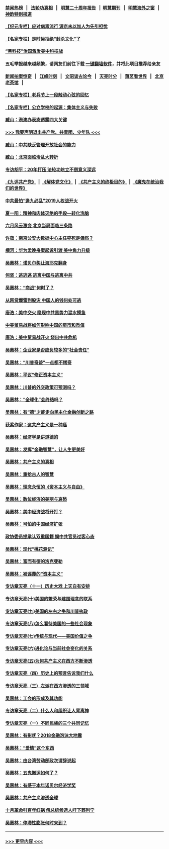 #### [禁闻热榜](热点新闻.md?=0)  &nbsp;&nbsp;|&nbsp;&nbsp; [法轮功真相](https://github.com/gfw-breaker/truth/blob/master/README.md?=0) &nbsp;&nbsp;|&nbsp;&nbsp; [明慧二十周年报告](https://github.com/gfw-breaker/mh-reports/blob/master/README.md?=0) &nbsp;&nbsp;|&nbsp;&nbsp;[明慧期刊](https://github.com/gfw-breaker/mh-qikan) &nbsp;&nbsp;|&nbsp;&nbsp; [明慧海外之窗](https://github.com/gfw-breaker/mh-news/blob/master/README.md?=0) &nbsp;&nbsp;|&nbsp;&nbsp; [神韵特别报道](https://github.com/gfw-breaker/mh-news/blob/master/shenyun.md?=0)
#### [【纪元专栏】应对病毒流行 渥京未以加人为先引担忧](../pages/nsc423/n11875714.md?t=03121202) 
#### [【名家专栏】是时候拒绝“封杀文化”了](../pages/nsc423/n11814093.md?t=03121202) 
#### [“黑科技”治国激发美中科技战](../pages/nsc423/n11638056.md?t=03121202) 
#### 五毛举报越来越频繁，请网友们前往下载 [一键翻墙软件](https://github.com/gfw-breaker/ssr-accounts)，并将此项目推荐给亲友
#### [新闻拍案惊奇](https://github.com/gfw-breaker/banned-news/blob/master/pages/link4.md) &nbsp;&nbsp;|&nbsp;&nbsp; [江峰时刻](https://github.com/gfw-breaker/banned-news/blob/master/pages/link4.md) &nbsp;&nbsp;|&nbsp;&nbsp; [文昭谈古论今](https://github.com/gfw-breaker/banned-news/blob/master/pages/link4.md) &nbsp;&nbsp;|&nbsp;&nbsp; [天亮时分](https://github.com/gfw-breaker/banned-news/blob/master/pages/link4.md) &nbsp;&nbsp;|&nbsp;&nbsp; [萧茗看世界](https://github.com/gfw-breaker/banned-news/blob/master/pages/link4.md) &nbsp;&nbsp;|&nbsp;&nbsp; [北京老茶馆](https://github.com/gfw-breaker/banned-news/blob/master/pages/link4.md) &nbsp;&nbsp;|&nbsp;&nbsp; 
#### [【名家专栏】老兵节上一段触动心弦的回忆](../pages/nsc423/n11646016.md?t=03121202) 
#### [【名家专栏】公立学校的起源：集体主义与失败](../pages/nsc423/n11601833.md?t=03121202) 
#### [臧山：港澳办表态透露四大关键](../pages/nsc423/n11421628.md?t=03121202) 
#### [>>> 我要声明退出共产党、共青团、少年队 <<<](https://github.com/begood0513/goodnews/blob/master/quit/letter.md) 
#### [臧山：中共缺乏管理开放社会的能力](../pages/nsc423/n11407457.md?t=03121202) 
#### [臧山：北京面临治乱大转折](../pages/nsc423/n11406895.md?t=03121202) 
#### [专访胡平：20年打压 法轮功屹立不倒意义深远](../pages/nsc423/n11398800.md?t=03121202) 
#### [《九评共产党》](https://github.com/begood0513/9ping.md/blob/master/README.md) &nbsp;|&nbsp; [《解体党文化》](../../../../jtdwh.md/blob/master/README.md)  &nbsp;|&nbsp; [《共产主义的终极目的》](../../../../gczydzjmd.md/blob/master/README.md) &nbsp;|&nbsp; [《魔鬼在统治我们的世界》](../../../../mgztzwmdsj.md/blob/master/README.md) 
#### [中共最怕“逢九必乱”2019人权战开火](../pages/nsc423/n11385248.md?t=03121202) 
#### [夏一阳：精神和肉体灭绝的手段—转化洗脑](../pages/nsc423/n11368250.md?t=03121202) 
#### [六月风云激变 北京当局面临三条路](../pages/nsc423/n11313668.md?t=03121202) 
#### [许茹：南京公安大数据中心主任猝死是偶然？](../pages/nsc423/n11064744.md?t=03121202) 
#### [横河：华为孟晚舟案起诉引渡 美中角力升级](../pages/nsc423/n11027230.md?t=03121202) 
#### [吴惠林：诺贝尔奖让海耶克翻身](../pages/nsc423/n10890049.md?t=03121202) 
#### [何坚：逃逃逃 逃离中国与逃离中共](../pages/nsc423/n10592891.md?t=03121202) 
#### [吴惠林：“商战”何时了？](../pages/nsc423/n10573558.md?t=03121202) 
#### [从网贷爆雷到股灾 中国人的钱何处可逃](../pages/nsc423/n10572800.md?t=03121202) 
#### [唐浩：美中交火 隐现中共黑势力混水摸鱼](../pages/nsc423/n10544040.md?t=03121202) 
#### [中美贸易战将如何影响中国的房市和币值](../pages/nsc423/n10543697.md?t=03121202) 
#### [唐浩：美中贸易战开火 烧出中共危机](../pages/nsc423/n10540126.md?t=03121202) 
#### [吴惠林：企业家是否应负较多的“社会责任”](../pages/nsc423/n10535022.md?t=03121202) 
#### [吴惠林：“川普奇迹”一点都不稀奇](../pages/nsc423/n10512808.md?t=03121202) 
#### [吴惠林：平议“修正资本主义”](../pages/nsc423/n10495724.md?t=03121202) 
#### [吴惠林：川普的外交政策可预测吗？](../pages/nsc423/n10462387.md?t=03121202) 
#### [吴惠林：“全球化”会终结吗？](../pages/nsc423/n10452838.md?t=03121202) 
#### [吴惠林：有“德”才能走向民主化金融创新之路](../pages/nsc423/n10432292.md?t=03121202) 
#### [获奖作家：这共产主义是一种癌](../pages/nsc423/n10431541.md?t=03121202) 
#### [吴惠林：经济学是讲道德的](../pages/nsc423/n10398014.md?t=03121202) 
#### [吴惠林：发挥“金融智慧”，让人生更美好](../pages/nsc423/n10375019.md?t=03121202) 
#### [吴惠林：共产主义的真相](../pages/nsc423/n10351394.md?t=03121202) 
#### [吴惠林：重拾古人的智慧](../pages/nsc423/n10337691.md?t=03121202) 
#### [吴惠林：理念永恒的《资本主义与自由》](../pages/nsc423/n10316274.md?t=03121202) 
#### [吴惠林：数位经济的美丽与哀愁](../pages/nsc423/n10292946.md?t=03121202) 
#### [吴惠林：美中经济战将开打？](../pages/nsc423/n10258825.md?t=03121202) 
#### [吴惠林：可怕的中国经济扩张](../pages/nsc423/n10219147.md?t=03121202) 
#### [政协委员提承认双重国籍 揭中共官员过客心态](../pages/nsc423/n10208809.md?t=03121202) 
#### [吴惠林：现代“桃花源记”](../pages/nsc423/n10185234.md?t=03121202) 
#### [吴惠林：富而有德的洛克斐勒](../pages/nsc423/n10142264.md?t=03121202) 
#### [吴惠林：被诬蔑的“资本主义”](../pages/nsc423/n10124816.md?t=03121202) 
#### [专访章天亮（十一）历史大戏 上天自有安排](../pages/nsc423/n10094905.md?t=03121202) 
#### [专访章天亮(十)美国的繁荣与建国理念的联系](../pages/nsc423/n10094899.md?t=03121202) 
#### [专访章天亮(九)美国的左右之争和川普执政](../pages/nsc423/n10094889.md?t=03121202) 
#### [专访章天亮(八)怎么看待美国的一些社会现象](../pages/nsc423/n10094857.md?t=03121202) 
#### [专访章天亮(七)传统与现代——美国价值之争](../pages/nsc423/n10093140.md?t=03121202) 
#### [专访章天亮(六)进化论与当前社会变化的关系](../pages/nsc423/n10092036.md?t=03121202) 
#### [专访章天亮(五)为何共产主义在西方不断渗透](../pages/nsc423/n10083620.md?t=03121202) 
#### [专访章天亮（四）历史上的预言告诉我们什么](../pages/nsc423/n10083606.md?t=03121202) 
#### [专访章天亮（三）左派在西方渗透的三领域](../pages/nsc423/n10081115.md?t=03121202) 
#### [吴惠林：工会的形成及其功能](../pages/nsc423/n10080633.md?t=03121202) 
#### [专访章天亮（二）什么人和组织让人背离神](../pages/nsc423/n10076637.md?t=03121202) 
#### [专访章天亮（一）不同民族的三个共同记忆](../pages/nsc423/n10074188.md?t=03121202) 
#### [吴惠林：有影呒？2018金融泡沫大地震](../pages/nsc423/n10040534.md?t=03121202) 
#### [吴惠林：“爱情”这个东西](../pages/nsc423/n10019423.md?t=03121202) 
#### [吴惠林：由台湾劳动部政次请辞说起](../pages/nsc423/n9979679.md?t=03121202) 
#### [吴惠林：五鬼搬运如何了？](../pages/nsc423/n9925338.md?t=03121202) 
#### [吴惠林：有感于本年诺贝尔经济学奖](../pages/nsc423/n9871883.md?t=03121202) 
#### [吴惠林：共产主义渗透全球](../pages/nsc423/n9812748.md?t=03121202) 
#### [十月革命引百年红祸 俄总统候选人吁下葬列宁](../pages/nsc423/n9810182.md?t=03121202) 
#### [吴惠林：停滞性膨胀何时来到？](../pages/nsc423/n9764136.md?t=03121202) 

----
#### [ >>> 更早内容 <<< ](../indexes/nsc423-earlier.md)
